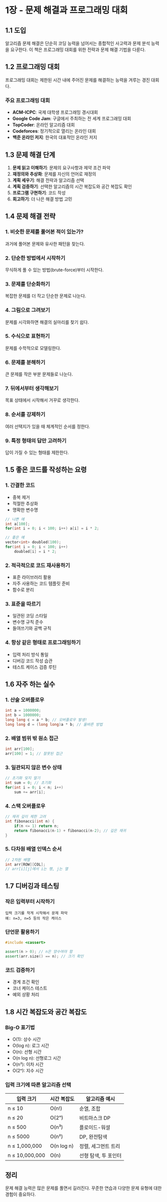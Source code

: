 # 1장 - 문제 해결과 프로그래밍 대회

## 1.1 도입

알고리즘 문제 해결은 단순히 코딩 능력을 넘어서는 종합적인 사고력과 문제 분석 능력을 요구한다. 이 책은 프로그래밍 대회를 위한 전략과 문제 해결 기법을 다룬다.

## 1.2 프로그래밍 대회

프로그래밍 대회는 제한된 시간 내에 주어진 문제를 해결하는 능력을 겨루는 경진 대회다.

### 주요 프로그래밍 대회

- **ACM-ICPC**: 국제 대학생 프로그래밍 경시대회
- **Google Code Jam**: 구글에서 주최하는 전 세계 프로그래밍 대회
- **TopCoder**: 온라인 알고리즘 대회
- **Codeforces**: 정기적으로 열리는 온라인 대회
- **백준 온라인 저지**: 한국의 대표적인 온라인 저지

## 1.3 문제 해결 단계

1. **문제 읽고 이해하기**: 문제의 요구사항과 제약 조건 파악
2. **재정의와 추상화**: 문제를 자신의 언어로 재정의
3. **계획 세우기**: 해결 전략과 알고리즘 선택
4. **계획 검증하기**: 선택한 알고리즘의 시간 복잡도와 공간 복잡도 확인
5. **프로그램 구현하기**: 코드 작성
6. **회고하기**: 더 나은 해결 방법 고민

## 1.4 문제 해결 전략

### 1. 비슷한 문제를 풀어본 적이 있는가?

과거에 풀어본 문제와 유사한 패턴을 찾는다.

### 2. 단순한 방법에서 시작하기

무식하게 풀 수 있는 방법(brute-force)부터 시작한다.

### 3. 문제를 단순화하기

복잡한 문제를 더 작고 단순한 문제로 나눈다.

### 4. 그림으로 그려보기

문제를 시각화하면 해결의 실마리를 찾기 쉽다.

### 5. 수식으로 표현하기

문제를 수학적으로 모델링한다.

### 6. 문제를 분해하기

큰 문제를 작은 부분 문제들로 나눈다.

### 7. 뒤에서부터 생각해보기

목표 상태에서 시작해서 거꾸로 생각한다.

### 8. 순서를 강제하기

여러 선택지가 있을 때 체계적인 순서를 정한다.

### 9. 특정 형태의 답만 고려하기

답이 가질 수 있는 형태를 제한한다.

## 1.5 좋은 코드를 작성하는 요령

### 1. 간결한 코드

- 중복 제거
- 적절한 추상화
- 명확한 변수명

```cpp
// 나쁜 예
int a[100];
for(int i = 0; i < 100; i++) a[i] = i * 2;

// 좋은 예
vector<int> doubled(100);
for(int i = 0; i < 100; i++)
    doubled[i] = i * 2;
```

### 2. 적극적으로 코드 재사용하기

- 표준 라이브러리 활용
- 자주 사용하는 코드 템플릿 준비
- 함수로 분리

### 3. 표준을 따르기

- 일관된 코딩 스타일
- 변수명 규칙 준수
- 들여쓰기와 공백 규칙

### 4. 항상 같은 형태로 프로그래밍하기

- 입력 처리 방식 통일
- 디버깅 코드 작성 습관
- 테스트 케이스 검증 루틴

## 1.6 자주 하는 실수

### 1. 산술 오버플로우

```cpp
int a = 1000000;
int b = 1000000;
long long c = a * b; // 오버플로우 발생!
long long d = (long long)a * b; // 올바른 방법
```

### 2. 배열 범위 밖 원소 접근

```cpp
int arr[100];
arr[100] = 1; // 잘못된 접근
```

### 3. 일관되지 않은 변수 상태

```cpp
// 초기화 잊지 말기
int sum = 0; // 초기화
for(int i = 0; i < n; i++)
    sum += arr[i];
```

### 4. 스택 오버플로우

```cpp
// 재귀 깊이 제한 고려
int fibonacci(int n) {
    if(n <= 1) return n;
    return fibonacci(n-1) + fibonacci(n-2); // 깊은 재귀
}
```

### 5. 다차원 배열 인덱스 순서

```cpp
// 2차원 배열
int arr[ROW][COL];
// arr[i][j]에서 i는 행, j는 열
```

## 1.7 디버깅과 테스팅

### 작은 입력부터 시작하기

```
입력 크기를 작게 시작해서 문제 파악
예: n=3, n=5 등의 작은 케이스
```

### 단언문 활용하기

```cpp
#include <cassert>

assert(n > 0); // n은 양수여야 함
assert(arr.size() == n); // 크기 확인
```

### 코드 검증하기

- 경계 조건 확인
- 코너 케이스 테스트
- 예외 상황 처리

## 1.8 시간 복잡도와 공간 복잡도

### Big-O 표기법

- O(1): 상수 시간
- O(log n): 로그 시간
- O(n): 선형 시간
- O(n log n): 선형로그 시간
- O(n²): 이차 시간
- O(2ⁿ): 지수 시간

### 입력 크기에 따른 알고리즘 선택

| 입력 크기      | 시간 복잡도 | 알고리즘 예시        |
| -------------- | ----------- | -------------------- |
| n ≤ 10         | O(n!)       | 순열, 조합           |
| n ≤ 20         | O(2ⁿ)       | 비트마스크 DP        |
| n ≤ 500        | O(n³)       | 플로이드-워셜        |
| n ≤ 5000       | O(n²)       | DP, 완전탐색         |
| n ≤ 1,000,000  | O(n log n)  | 정렬, 세그먼트 트리  |
| n ≤ 10,000,000 | O(n)        | 선형 탐색, 투 포인터 |

## 정리

문제 해결 능력은 많은 문제를 풀면서 길러진다. 꾸준한 연습과 다양한 문제 유형에 대한 경험이 중요하다.
